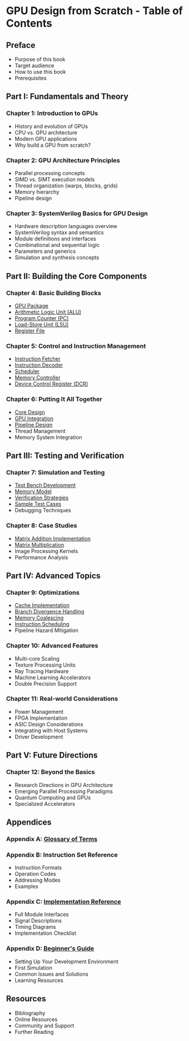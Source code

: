 # GPU Design from Scratch - Table of Contents

## Preface

* Purpose of this book
* Target audience
* How to use this book
* Prerequisites

## Part I: Fundamentals and Theory

### Chapter 1: Introduction to GPUs
* History and evolution of GPUs
* CPU vs. GPU architecture
* Modern GPU applications
* Why build a GPU from scratch?

### Chapter 2: GPU Architecture Principles
* Parallel processing concepts
* SIMD vs. SIMT execution models
* Thread organization (warps, blocks, grids)
* Memory hierarchy
* Pipeline design

### Chapter 3: SystemVerilog Basics for GPU Design
* Hardware description languages overview
* SystemVerilog syntax and semantics
* Module definitions and interfaces
* Combinational and sequential logic
* Parameters and generics
* Simulation and synthesis concepts

## Part II: Building the Core Components

### Chapter 4: Basic Building Blocks
* [GPU Package](implementation_guide.md#basic-modules-implementation)
* [Arithmetic Logic Unit (ALU)](modules/alu.md)
* [Program Counter (PC)](modules/program_counter.md)
* [Load-Store Unit (LSU)](modules/load_store_unit.md)
* [Register File](modules/register_file.md)

### Chapter 5: Control and Instruction Management
* [Instruction Fetcher](implementation_guide.md#higher-level-modules)
* [Instruction Decoder](modules/decoder.md)
* [Scheduler](implementation_guide.md#higher-level-modules)
* [Memory Controller](implementation_guide.md#higher-level-modules)
* [Device Control Register (DCR)](modules/dcr.md)

### Chapter 6: Putting It All Together
* [Core Design](implementation_guide.md#core-and-gpu-integration)
* [GPU Integration](implementation_guide.md#core-and-gpu-integration)
* [Pipeline Design](implementation_guide.md#core-and-gpu-integration)
* Thread Management
* Memory System Integration

## Part III: Testing and Verification

### Chapter 7: Simulation and Testing
* [Test Bench Development](implementation_guide.md#testing-and-simulation)
* [Memory Model](implementation_guide.md#testing-and-simulation)
* [Verification Strategies](implementation_guide.md#testing-and-simulation)
* [Sample Test Cases](kernel_walkthrough.md)
* Debugging Techniques

### Chapter 8: Case Studies
* [Matrix Addition Implementation](kernel_walkthrough.md)
* [Matrix Multiplication](kernel_walkthrough.md)
* Image Processing Kernels
* Performance Analysis

## Part IV: Advanced Topics

### Chapter 9: Optimizations
* [Cache Implementation](implementation_guide.md#advanced-concepts-and-future-work)
* [Branch Divergence Handling](implementation_guide.md#advanced-concepts-and-future-work)
* [Memory Coalescing](implementation_guide.md#advanced-concepts-and-future-work)
* [Instruction Scheduling](implementation_guide.md#advanced-concepts-and-future-work)
* Pipeline Hazard Mitigation

### Chapter 10: Advanced Features
* Multi-core Scaling
* Texture Processing Units
* Ray Tracing Hardware
* Machine Learning Accelerators
* Double Precision Support

### Chapter 11: Real-world Considerations
* Power Management
* FPGA Implementation
* ASIC Design Considerations
* Integrating with Host Systems
* Driver Development

## Part V: Future Directions

### Chapter 12: Beyond the Basics
* Research Directions in GPU Architecture
* Emerging Parallel Processing Paradigms
* Quantum Computing and GPUs
* Specialized Accelerators

## Appendices

### Appendix A: [Glossary of Terms](glossary.md)

### Appendix B: Instruction Set Reference
* Instruction Formats
* Operation Codes
* Addressing Modes
* Examples

### Appendix C: [Implementation Reference](implementation_guide.md)
* Full Module Interfaces
* Signal Descriptions
* Timing Diagrams
* Implementation Checklist

### Appendix D: [Beginner's Guide](beginners_guide.md)
* Setting Up Your Development Environment
* First Simulation
* Common Issues and Solutions
* Learning Resources

## Resources
* Bibliography
* Online Resources
* Community and Support
* Further Reading 
